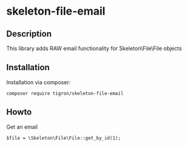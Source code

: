 # skeleton-file-email

## Description

This library adds RAW email functionality for Skeleton\File\File objects

## Installation

Installation via composer:

    composer require tigron/skeleton-file-email

## Howto


Get an email

	$file = \Skeleton\File\File::get_by_id(1);

